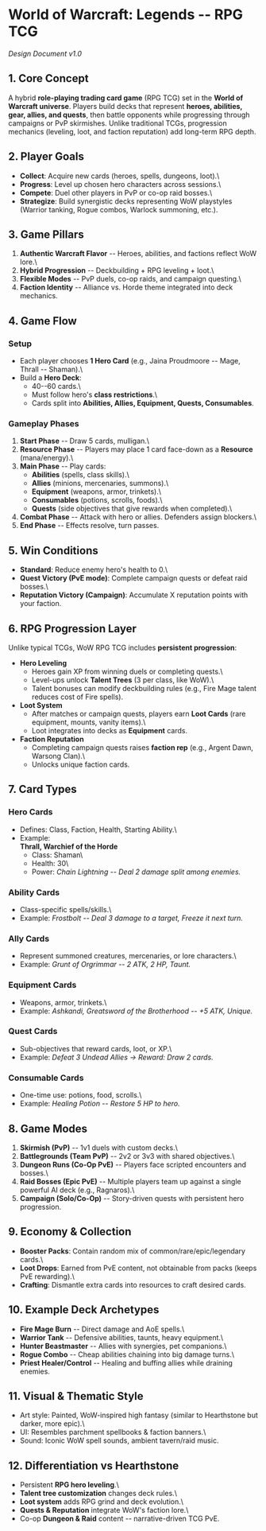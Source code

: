 # World of Warcraft: Legends -- RPG TCG

*Design Document v1.0*

## 1. Core Concept

A hybrid **role-playing trading card game** (RPG TCG) set in the **World
of Warcraft universe**. Players build decks that represent **heroes,
abilities, gear, allies, and quests**, then battle opponents while
progressing through campaigns or PvP skirmishes. Unlike traditional
TCGs, progression mechanics (leveling, loot, and faction reputation) add
long-term RPG depth.

## 2. Player Goals

-   **Collect**: Acquire new cards (heroes, spells, dungeons, loot).\
-   **Progress**: Level up chosen hero characters across sessions.\
-   **Compete**: Duel other players in PvP or co-op raid bosses.\
-   **Strategize**: Build synergistic decks representing WoW playstyles
    (Warrior tanking, Rogue combos, Warlock summoning, etc.).

## 3. Game Pillars

1.  **Authentic Warcraft Flavor** -- Heroes, abilities, and factions
    reflect WoW lore.\
2.  **Hybrid Progression** -- Deckbuilding + RPG leveling + loot.\
3.  **Flexible Modes** -- PvP duels, co-op raids, and campaign
    questing.\
4.  **Faction Identity** -- Alliance vs. Horde theme integrated into
    deck mechanics.

## 4. Game Flow

### Setup

-   Each player chooses **1 Hero Card** (e.g., Jaina Proudmoore -- Mage,
    Thrall -- Shaman).\
-   Build a **Hero Deck**:
    -   40--60 cards.\
    -   Must follow hero's **class restrictions**.\
    -   Cards split into **Abilities, Allies, Equipment, Quests,
        Consumables**.

### Gameplay Phases

1.  **Start Phase** -- Draw 5 cards, mulligan.\
2.  **Resource Phase** -- Players may place 1 card face-down as a
    **Resource** (mana/energy).\
3.  **Main Phase** -- Play cards:
    -   **Abilities** (spells, class skills).\
    -   **Allies** (minions, mercenaries, summons).\
    -   **Equipment** (weapons, armor, trinkets).\
    -   **Consumables** (potions, scrolls, foods).\
    -   **Quests** (side objectives that give rewards when completed).\
4.  **Combat Phase** -- Attack with hero or allies. Defenders assign
    blockers.\
5.  **End Phase** -- Effects resolve, turn passes.

## 5. Win Conditions

-   **Standard**: Reduce enemy hero's health to 0.\
-   **Quest Victory (PvE mode)**: Complete campaign quests or defeat
    raid bosses.\
-   **Reputation Victory (Campaign)**: Accumulate X reputation points
    with your faction.

## 6. RPG Progression Layer

Unlike typical TCGs, WoW RPG TCG includes **persistent progression**:

-   **Hero Leveling**
    -   Heroes gain XP from winning duels or completing quests.\
    -   Level-ups unlock **Talent Trees** (3 per class, like WoW).\
    -   Talent bonuses can modify deckbuilding rules (e.g., Fire Mage
        talent reduces cost of Fire spells).
-   **Loot System**
    -   After matches or campaign quests, players earn **Loot Cards**
        (rare equipment, mounts, vanity items).\
    -   Loot integrates into decks as **Equipment** cards.
-   **Faction Reputation**
    -   Completing campaign quests raises **faction rep** (e.g., Argent
        Dawn, Warsong Clan).\
    -   Unlocks unique faction cards.

## 7. Card Types

### Hero Cards

-   Defines: Class, Faction, Health, Starting Ability.\
-   Example:\
    **Thrall, Warchief of the Horde**
    -   Class: Shaman\
    -   Health: 30\
    -   Power: *Chain Lightning -- Deal 2 damage split among enemies.*

### Ability Cards

-   Class-specific spells/skills.\
-   Example: *Frostbolt -- Deal 3 damage to a target, Freeze it next
    turn.*

### Ally Cards

-   Represent summoned creatures, mercenaries, or lore characters.\
-   Example: *Grunt of Orgrimmar -- 2 ATK, 2 HP, Taunt.*

### Equipment Cards

-   Weapons, armor, trinkets.\
-   Example: *Ashkandi, Greatsword of the Brotherhood -- +5 ATK,
    Unique.*

### Quest Cards

-   Sub-objectives that reward cards, loot, or XP.\
-   Example: *Defeat 3 Undead Allies → Reward: Draw 2 cards.*

### Consumable Cards

-   One-time use: potions, food, scrolls.\
-   Example: *Healing Potion -- Restore 5 HP to hero.*

## 8. Game Modes

1.  **Skirmish (PvP)** -- 1v1 duels with custom decks.\
2.  **Battlegrounds (Team PvP)** -- 2v2 or 3v3 with shared objectives.\
3.  **Dungeon Runs (Co-Op PvE)** -- Players face scripted encounters and
    bosses.\
4.  **Raid Bosses (Epic PvE)** -- Multiple players team up against a
    single powerful AI deck (e.g., Ragnaros).\
5.  **Campaign (Solo/Co-Op)** -- Story-driven quests with persistent
    hero progression.

## 9. Economy & Collection

-   **Booster Packs**: Contain random mix of common/rare/epic/legendary
    cards.\
-   **Loot Drops**: Earned from PvE content, not obtainable from packs
    (keeps PvE rewarding).\
-   **Crafting**: Dismantle extra cards into resources to craft desired
    cards.

## 10. Example Deck Archetypes

-   **Fire Mage Burn** -- Direct damage and AoE spells.\
-   **Warrior Tank** -- Defensive abilities, taunts, heavy equipment.\
-   **Hunter Beastmaster** -- Allies with synergies, pet companions.\
-   **Rogue Combo** -- Cheap abilities chaining into big damage turns.\
-   **Priest Healer/Control** -- Healing and buffing allies while
    draining enemies.

## 11. Visual & Thematic Style

-   Art style: Painted, WoW-inspired high fantasy (similar to
    Hearthstone but darker, more epic).\
-   UI: Resembles parchment spellbooks & faction banners.\
-   Sound: Iconic WoW spell sounds, ambient tavern/raid music.

## 12. Differentiation vs Hearthstone

-   Persistent **RPG hero leveling**.\
-   **Talent tree customization** changes deck rules.\
-   **Loot system** adds RPG grind and deck evolution.\
-   **Quests & Reputation** integrate WoW's faction lore.\
-   Co-op **Dungeon & Raid** content -- narrative-driven TCG PvE.
